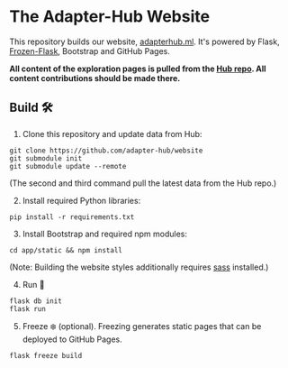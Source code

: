 # The Adapter-Hub Website

This repository builds our website, [adapterhub.ml](https://adapterhub.ml).
It's powered by Flask, [Frozen-Flask](https://pythonhosted.org/Frozen-Flask), Bootstrap and GitHub Pages.

**All content of the exploration pages is pulled from the [Hub repo](https://github.com/adapter-hub/hub). All content contributions should be made there.**

## Build 🛠

1. Clone this repository and update data from Hub:
```
git clone https://github.com/adapter-hub/website
git submodule init
git submodule update --remote
```
(The second and third command pull the latest data from the Hub repo.)

2. Install required Python libraries:
```
pip install -r requirements.txt
```

3. Install Bootstrap and required npm modules:
```
cd app/static && npm install
```
(Note: Building the website styles additionally requires [sass](https://sass-lang.com/) installed.)

4. Run 🚀
```
flask db init
flask run
```

5. Freeze ❄️ (optional). Freezing generates static pages that can be deployed to GitHub Pages.
```
flask freeze build
```
